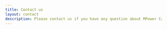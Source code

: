 ```yaml
---
title: Contact us
layout: contact
description: Please contact us if you have any question about MPower Canada.
---
```


